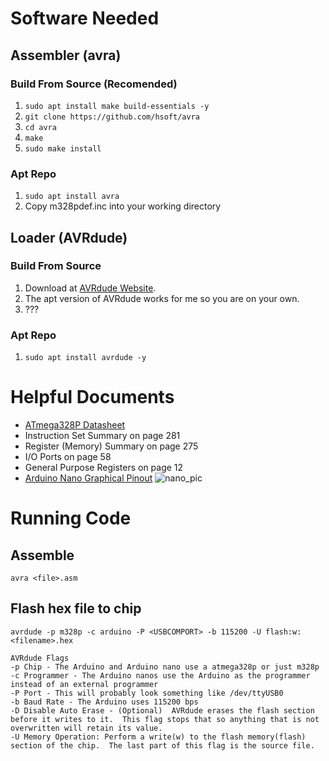 # Software Needed
## Assembler (avra)
### Build From Source (Recomended)
1. `sudo apt install make build-essentials -y`
1. `git clone https://github.com/hsoft/avra`
1. `cd avra`
1. `make`
1. `sudo make install`
### Apt Repo
1. `sudo apt install avra`
1. Copy m328pdef.inc into your working directory
## Loader (AVRdude)
### Build From Source
1. Download at [AVRdude Website](http://download.savannah.gnu.org/releases/avrdude/).
1. The apt version of AVRdude works for me so you are on your own.
1. ???
### Apt Repo
1. `sudo apt install avrdude -y`
# Helpful Documents
* [ATmega328P Datasheet](http://ww1.microchip.com/downloads/en/DeviceDoc/Atmel-7810-Automotive-Microcontrollers-ATmega328P_Datasheet.pdf)
 * Instruction Set Summary on page 281
 * Register (Memory) Summary on page 275
 * I/O Ports on page 58
 * General Purpose Registers on page 12
* [Arduino Nano Graphical Pinout](http://www.lehelmatyus.com/wp-content/uploads/2016/12/arduino-nano-pins.png)
![nano_pic](http://www.lehelmatyus.com/wp-content/uploads/2016/12/arduino-nano-pins.png)

# Running Code
## Assemble
`avra <file>.asm`
## Flash hex file to chip
`avrdude -p m328p -c arduino -P <USBCOMPORT> -b 115200 -U flash:w:<filename>.hex`
```
AVRdude Flags
-p Chip - The Arduino and Arduino nano use a atmega328p or just m328p
-c Programmer - The Arduino nanos use the Arduino as the programmer instead of an external programmer
-P Port - This will probably look something like /dev/ttyUSB0
-b Baud Rate - The Arduino uses 115200 bps
-D Disable Auto Erase - (Optional)  AVRdude erases the flash section before it writes to it.  This flag stops that so anything that is not overwritten will retain its value.
-U Memory Operation: Perform a write(w) to the flash memory(flash) section of the chip.  The last part of this flag is the source file.
```
